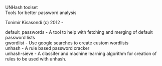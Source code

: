 UNHash toolset  
Tools for better password analysis  

Tonimir Kisasondi (c) 2012 -  

default\_passwords - A tool to help with fetching and merging of default password lists  
gwordlist - Use google searches to create custom wordlists  
unhash - A rule based password cracker  
unhash-sieve - A classifer and machine learning algorithm for creation of rules to be used with unhash.  
